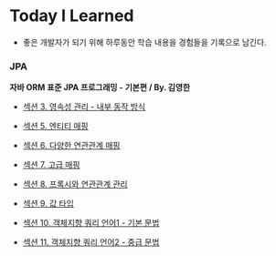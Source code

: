 # Today I Learned

* 좋은 개발자가 되기 위해 하루동안 학습 내용을 경험들을 기록으로 남긴다.



### JPA

**자바 ORM 표준 JPA 프로그래밍 - 기본편 / By. 김영한**


* [섹션 3. 영속성 관리 - 내부 동작 방식](https://github.com/dididiri1/jpabook/blob/main/study/04_persistence_context.md)



* [섹션 5. 엔티티 매핑](https://github.com/dididiri1/jpabook/tree/main/ch05-model1/README.md)


* [섹션 6. 다양한 연관관계 매핑](https://github.com/dididiri1/jpabook/blob/main/ch06-model1/README.md)


* [섹션 7. 고급 매핑](https://github.com/dididiri1/jpabook/blob/main/ch07-model1/README.md)


* [섹션 8. 프록시와 연관관계 관리](https://github.com/dididiri1/jpabook/blob/main/study/08_proxy_and_relation_managing.md)


* [섹션 9. 값 타입](https://github.com/dididiri1/jpabook/blob/main/study/09_value_type.md)


* [섹션 10. 객체지향 쿼리 언어1 - 기본 문법](https://github.com/dididiri1/jpabook/blob/main/study/10_jpql_1.md)


* [섹션 11. 객체지향 쿼리 언어2 - 중급 문법](https://github.com/dididiri1/jpabook/blob/main/study/11_jpql_2.md)

